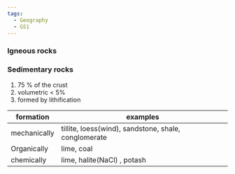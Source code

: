 ```yaml
---
tags:
  - Geography
  - GS1
---
```

### Igneous rocks
### Sedimentary rocks
1. 75 % of the crust
2. volumetric < 5%
3. formed by lithification

| formation    | examples                                             |
| ------------ | ---------------------------------------------------- |
| mechanically | tillite, loess(wind), sandstone, shale, conglomerate |
| Organically  | lime, coal                                           |
| chemically   | lime, halite(NaCl) , potash                          |
